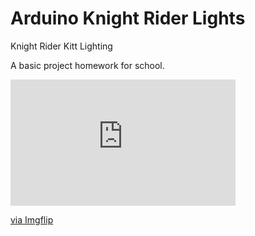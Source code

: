 # Arduino Knight Rider Lights

Knight Rider Kitt Lighting

A basic project homework for school.

<div style="width:360px;max-width:100%;"><div style="height:0;padding-bottom:56.11%;position:relative;"><iframe width="360" height="202" style="position:absolute;top:0;left:0;width:100%;height:100%;" frameBorder="0" src="https://imgflip.com/embed/46zkr5"></iframe></div><p><a href="https://imgflip.com/gif/46zkr5">via Imgflip</a></p></div>
